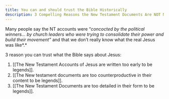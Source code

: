 ```yaml
---
title: You can and should trust the Bible Historically
description: 3 Compelling Reasons the New Testament Documents Are NOT Myths or Legends
---
```


Many people say the NT accounts were “*concocted by the political winners… by church leaders who were trying to consolidate their power and build their movement”* and that we don’t really know what the real Jesus was like*.* 

3 reason you can trust what the Bible says about Jesus:

1. [[The New Testament Accounts of Jesus are written too early to be legends]].
2. [[The New testament documents are too counterproductive in their content to be legends]].
3. [[The New Testament Documents are too detailed in their form to be legends]].

